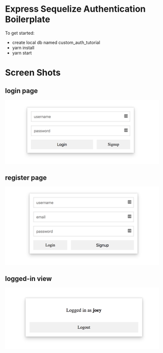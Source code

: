 # Express Sequelize Authentication Boilerplate

To get started:
- create local db named custom_auth_tutorial
- yarn install
- yarn start

# Screen Shots

## login page
![login image](./images/login.png)

## register page
![register image](./images/register.png)

## logged-in view
![logged-in image](./images/logged-in.png)
